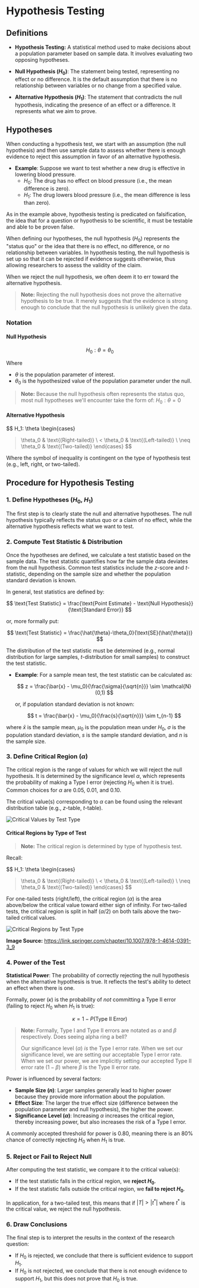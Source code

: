 # Hypothesis Testing

## Definitions

- **Hypothesis Testing:** A statistical method used to make decisions about a population parameter based on sample data. It involves evaluating two opposing hypotheses.

- **Null Hypothesis ($H_0$)**: The statement being tested, representing no effect or no difference. It is the default assumption that there is no relationship between variables or no change from a specified value.

- **Alternative Hypothesis ($H_1$)**: The statement that contradicts the null hypothesis, indicating the presence of an effect or a difference. It represents what we aim to prove.

## Hypotheses

When conducting a hypothesis test, we start with an assumption (the null hypothesis) and then use sample data to assess whether there is enough evidence to reject this assumption in favor of an alternative hypothesis. 

- **Example**: Suppose we want to test whether a new drug is effective in lowering blood pressure. 
  - $H_0$: The drug has no effect on blood pressure (i.e., the mean difference is zero).
  - $H_1$: The drug lowers blood pressure (i.e., the mean difference is less than zero).

As in the example above, hypothesis testing is predicated on falsification, the idea that for a question or hypothesis to be scientific, it must be testable and able to be proven false. 

When defining our hypotheses, the null hypothesis ($H_0$) represents the "status quo" or the idea that there is no effect, no difference, or no relationship between variables. In hypothesis testing, the null hypothesis is set up so that it can be rejected if evidence suggests otherwise, thus allowing researchers to assess the validity of the claim.

When we reject the null hypothesis, we often deem it to err toward the alternative hypothesis.

> **Note:** Rejecting the null hypothesis does not prove the alternative hypothesis to be true. It merely suggests that the evidence is strong enough to conclude that the null hypothesis is unlikely given the data.

### Notation

#### Null Hypothesis

$$
H_0: \theta = \theta_0
$$

Where

- $\theta$ is the population parameter of interest.
- $\theta_0$ is the hypothesized value of the population parameter under the null.

> **Note:** Because the null hypothesis often represents the status quo, most null hypotheses we'll encounter take the form of: $H_0: \theta = 0$

#### Alternative Hypothesis

$$
H_1: \theta \begin{cases} 
> \theta_0 & \text{(Right-tailed)} \\
< \theta_0 & \text{(Left-tailed)} \\
\neq \theta_0 & \text{(Two-tailed)}
\end{cases}
$$

Where the symbol of inequality is contingent on the type of hypothesis test (e.g., left, right, or two-tailed).

## Procedure for Hypothesis Testing

### 1. Define Hypotheses ($H_0$, $H_1$)

The first step is to clearly state the null and alternative hypotheses. The null hypothesis typically reflects the status quo or a claim of no effect, while the alternative hypothesis reflects what we want to test.

### 2. Compute Test Statistic & Distribution

Once the hypotheses are defined, we calculate a test statistic based on the sample data. The test statistic quantifies how far the sample data deviates from the null hypothesis. Common test statistics include the $z$-score and $t$-statistic, depending on the sample size and whether the population standard deviation is known.

In general, test statistics are defined by:

$$
\text{Test Statistic} = \frac{\text{Point Estimate} - \text{Null Hypothesis}}{\text{Standard Error}} 
$$ 

or, more formally put:

$$
\text{Test Statistic} = \frac{\hat{\theta}-\theta_0}{\text{SE}(\hat{\theta})}
$$

The distribution of the test statistic must be determined (e.g., normal distribution for large samples, $t$-distribution for small samples) to construct the test statistic.

- **Example**: For a sample mean test, the test statistic can be calculated as:

    $$
    z = \frac{\bar{x} - \mu_0}{\frac{\sigma}{\sqrt{n}}} \sim \mathcal{N}(0,1)
    $$

    or, if population standard deviation is not known:

    $$
    t = \frac{\bar{x} - \mu_0}{\frac{s}{\sqrt{n}}} \sim t_{n-1}
    $$


where $\bar{x}$ is the sample mean, $\mu_0$ is the population mean under $H_0$, $\sigma$ is the population standard deviation, $s$ is the sample standard deviation, and $n$ is the sample size.

### 3. Define Critical Region ($\alpha$)

The critical region is the range of values for which we will reject the null hypothesis. It is determined by the significance level $\alpha$, which represents the probability of making a Type I error (rejecting $H_0$ when it is true). Common choices for $\alpha$ are 0.05, 0.01, and 0.10.

The critical value(s) corresponding to $\alpha$ can be found using the relevant distribution table (e.g., $z$-table, $t$-table).

![Critical Values by Test Type](/content/images/causal_inference/critical_values.png)

#### Critical Regions by Type of Test

> **Note:** The critical region is determined by type of hypothesis test. 

Recall:

$$
H_1: \theta \begin{cases} 
> \theta_0 & \text{(Right-tailed)} \\
< \theta_0 & \text{(Left-tailed)} \\
\neq \theta_0 & \text{(Two-tailed)}
\end{cases}
$$

For one-tailed tests (right/left), the critical region ($\alpha$) is the area above/below the critical value toward either sign of infinity. For two-tailed tests, the critical region is split in half ($\alpha/2$) on both tails above the two-tailed critical values.

![Critical Regions by Test Type](/content/images/causal_inference/critical_regions.png)

**Image Source:** https://link.springer.com/chapter/10.1007/978-1-4614-0391-3_9

### 4. Power of the Test

**Statistical Power**: The probability of correctly rejecting the null hypothesis when the alternative hypothesis is true. It reflects the test's ability to detect an effect when there is one.

Formally, power ($\kappa$) is the probability of *not* committing a Type II error (failing to reject $H_0$ when $H_1$ is true):

$$
\kappa = 1-P(\text{Type II Error})
$$

> **Note:** Formally, Type I and Type II errors are notated as $\alpha$ and $\beta$ respectively. Does seeing alpha ring a bell? 
>
> Our significance level ($\alpha$) *is* the Type I error rate. When we set our significance level, we are setting our acceptable Type I error rate. When we set our power, we are implicitly setting our accepted Type II error rate ($1-\beta$) where $\beta$ is the Type II error rate.

Power is influenced by several factors:
- **Sample Size ($n$)**: Larger samples generally lead to higher power because they provide more information about the population.
- **Effect Size**: The larger the true effect size (difference between the population parameter and null hypothesis), the higher the power.
- **Significance Level ($\alpha$)**: Increasing $\alpha$ increases the critical region, thereby increasing power, but also increases the risk of a Type I error.

A commonly accepted threshold for power is 0.80, meaning there is an 80% chance of correctly rejecting $H_0$ when $H_1$ is true.

### 5. Reject or Fail to Reject Null

After computing the test statistic, we compare it to the critical value(s):

- If the test statistic falls in the critical region, we **reject $H_0$**.
- If the test statistic falls outside the critical region, we **fail to reject $H_0$**.

In application, for a two-tailed test, this means that if $|T|>|t^*|$ where $t^*$ is the critical value, we reject the null hypothesis.

### 6. Draw Conclusions

The final step is to interpret the results in the context of the research question:

- If $H_0$ is rejected, we conclude that there is sufficient evidence to support $H_1$.
- If $H_0$ is not rejected, we conclude that there is not enough evidence to support $H_1$, but this does not prove that $H_0$ is true.